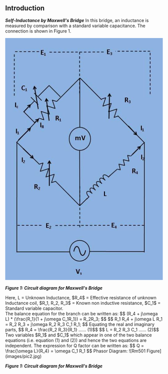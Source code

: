 ## Introduction

***Self-Inductance by Maxwell's Bridge***    In this bridge, an inductance is measured by comparison with a standard variable capacitance. The connection is shown in Figure 1.
<p align="center">

![Rm501 Figure](images/pic1.jpg)

***Figure 1: Circuit diagram for Maxwell's Bridge***
</p>
Here,
       L = Unknown Inductance,
       $R_4$ = Effective resistance of unknown Inductance coil,
       $R_1, R_2, R_3$ = Known non inductive resistance,
       $C_1$ = Standard variable capacitor.
       </br>
       The balance equation for the branch can be written as: $$ (R_4 + j\omega L) * (\frac{R_1}{1 + j\omega C_1R_1}) = R_2R_3; $$ $$ R_1 R_4 + j\omega L R_1 = R_2 R_3 + j\omega R_2 R_3 C_1 R_1; $$
Equating the real and imaginary parts, $$ R_4 = \frac{R_2 R_3}{R_1} ...... (1)$$ $$ L = R_2 R_3 C_1 ...... (2)$$
    Two variables $R_1$ and $C_1$ which appear in one of the two balance equations (i.e. equation (1) and (2)) and hence the two equations are independent. The expression for Q factor can be written as: $$ Q = \frac{\omega L}{R_4} = \omega C_1 R_1 $$ Phasor Diagram:
    ![Rm501 Figure](images/pic2.jpg)

***Figure 1: Circuit diagram for Maxwell's Bridge***
</p>
